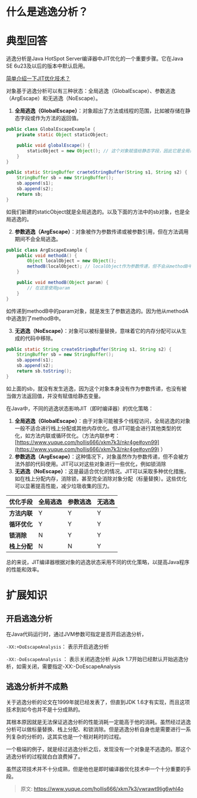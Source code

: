 # 什么是逃逸分析？

# 典型回答


逃逸分析是Java HotSpot Server编译器中JIT优化的一个重要步骤。它在Java SE 6u23及以后的版本中默认启用。



[简单介绍一下JIT优化技术？](https://www.yuque.com/hollis666/xkm7k3/nkr4ge)



对象基于逃逸分析可以有三种状态：全局逃逸（GlobalEscape）、参数逃逸（ArgEscape）和无逃逸（NoEscape）。



1. **全局逃逸（GlobalEscape）**：对象超出了方法或线程的范围，比如被存储在静态字段或作为方法的返回值。



```java
public class GlobalEscapeExample {
    private static Object staticObject;

    public void globalEscape() {
        staticObject = new Object(); // 这个对象赋值给静态字段，因此它是全局逃逸的
    }
}

public static StringBuffer craeteStringBuffer(String s1, String s2) {
    StringBuffer sb = new StringBuffer();
    sb.append(s1);
    sb.append(s2);
    return sb;
}
```



如我们新建的staticObject就是全局逃逸的。以及下面的方法中的sb对象，也是全局逃逸的。



2. **参数逃逸（ArgEscape）**：对象被作为参数传递或被参数引用，但在方法调用期间不会全局逃逸。



```java
public class ArgEscapeExample {
    public void methodA() {
        Object localObject = new Object();
        methodB(localObject); // localObject作为参数传递，但不会从methodB中逃逸
    }

    public void methodB(Object param) {
        // 在这里使用param
    }
}
```



如传递到methodB中的param对象，就是发生了参数逃逸的。因为他从methodA中逃逸到了methodB中。



3. **无逃逸（NoEscape）**：对象可以被标量替换，意味着它的内存分配可以从生成的代码中移除。



```java
public static String createStringBuffer(String s1, String s2) {
    StringBuffer sb = new StringBuffer();
    sb.append(s1);
    sb.append(s2);
    return sb.toString();
}
```



如上面的sb，就没有发生逃逸，因为这个对象本身没有作为参数传递，也没有被当做方法返回值，并没有赋值给静态变量。



在Java中，不同的逃逸状态影响JIT（即时编译器）的优化策略：

1. **全局逃逸（GlobalEscape）**：由于对象可能被多个线程访问，全局逃逸的对象一般不适合进行栈上分配或其他内存优化。但JIT可能会进行其他类型的优化，如方法内联或循环优化。（方法内联参考：[https://www.yuque.com/hollis666/xkm7k3/nkr4ge#ovn99](https://www.yuque.com/hollis666/xkm7k3/nkr4ge#ovn99) ）
2. **参数逃逸（ArgEscape）**：这种情况下，对象虽然作为参数传递，但不会被方法外部的代码使用。JIT可以对这些对象进行一些优化，例如锁消除
3. **无逃逸（NoEscape）**：这是最适合优化的情况。JIT可以采取多种优化措施，如在栈上分配内存，消除锁，甚至完全消除对象分配（标量替换）。这些优化可以显著提高性能，减少垃圾收集的压力。



| **优化手段** | **全局逃逸** | **参数逃逸** | **无逃逸** |
| --- | --- | --- | --- |
| **方法内联** | Y | Y | Y |
| **循环优化** | Y | Y | Y |
| **锁消除** | N | Y | Y |
| **栈上分配** | N | N | Y |




总的来说，JIT编译器根据对象的逃逸状态采用不同的优化策略，以提高Java程序的性能和效率。



# 扩展知识


## 开启逃逸分析


在Java代码运行时，通过JVM参数可指定是否开启逃逸分析，



`-XX:+DoEscapeAnalysis`： 表示开启逃逸分析

`-XX:-DoEscapeAnalysis` ： 表示关闭逃逸分析 从jdk 1.7开始已经默认开始逃逸分析，如需关闭，需要指定-XX:-DoEscapeAnalysis



## 逃逸分析并不成熟
关于逃逸分析的论文在1999年就已经发表了，但直到JDK 1.6才有实现，而且这项技术到如今也并不是十分成熟的。



其根本原因就是无法保证逃逸分析的性能消耗一定能高于他的消耗。虽然经过逃逸分析可以做标量替换、栈上分配、和锁消除。但是逃逸分析自身也是需要进行一系列复杂的分析的，这其实也是一个相对耗时的过程。

一个极端的例子，就是经过逃逸分析之后，发现没有一个对象是不逃逸的。那这个逃逸分析的过程就白白浪费掉了。



虽然这项技术并不十分成熟，但是他也是即时编译器优化技术中一个十分重要的手段。





> 原文: <https://www.yuque.com/hollis666/xkm7k3/vwrawt9lig6whl4o>